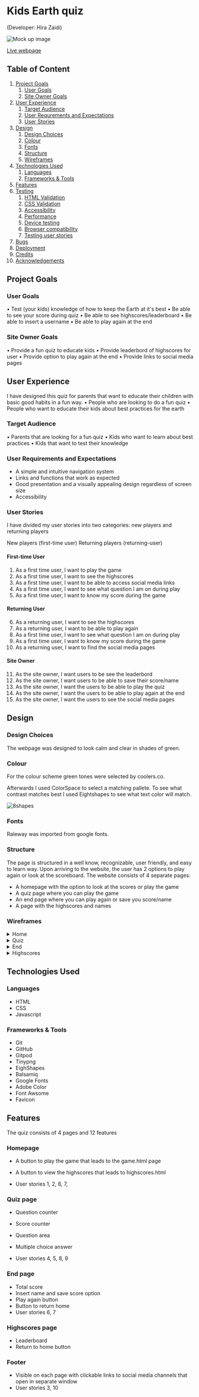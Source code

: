 # Kids Earth quiz
(Developer: Hira Zaidi)

![Mock up image]()


[Live webpage]()

## Table of Content

1. [Project Goals](#project-goals)
    1. [User Goals](#user-goals)
    2. [Site Owner Goals](#site-owner-goals)
2. [User Experience](#user-experience)
    1. [Target Audience](#target-audience)
    2. [User Requrements and Expectations](#user-requrements-and-expectations)
    3. [User Stories](#user-stories)
3. [Design](#design)
    1. [Design Choices](#design-choices)
    2. [Colour](#colours)
    3. [Fonts](#fonts)
    4. [Structure](#structure)
    5. [Wireframes](#wireframes)
4. [Technologies Used](#technologies-used)
    1. [Languages](#languages)
    2. [Frameworks & Tools](#frameworks-&-tools)
5. [Features](#features)
6. [Testing](#validation)
    1. [HTML Validation](#HTML-validation)
    2. [CSS Validation](#CSS-validation)
    3. [Accessibility](#accessibility)
    4. [Performance](#performance)
    5. [Device testing](#performing-tests-on-various-devices)
    6. [Browser compatibility](#browser-compatability)
    7. [Testing user stories](#testing-user-stories)
8. [Bugs](#Bugs)
9. [Deployment](#deployment)
10. [Credits](#credits)
11. [Acknowledgements](#acknowledgements)

## Project Goals 


### User Goals
•	Test (your kids) knowledge of how to keep the Earth at it's best
•	Be able to see your score during quiz
•	Be able to see highscores/leaderboard
•	Be able to insert a username
•	Be able to play again at the end


### Site Owner Goals
•	Provide a fun quiz to educate kids
•	Provide leaderbord of highscores for user
•	Provide option to play again at the end
•	Provide links to social media pages


## User Experience
I have designed this quiz for parents that want to educate their children with basic good habits in a fun way.
•	People who are looking to do a fun quiz
•	People who want to educate their kids about best practices for the earth


### Target Audience
•	Parents that are looking for a fun quiz
•	Kids who want to learn about best practices
•	Kids that want to test their knowledge

### User Requirements and Expectations

- A simple and intuitive navigation system
- Links and functions that work as expected
- Good presentation and a visually appealing design regardless of screen size
- Accessibility

### User Stories
I have divided my user stories into two categories: new players and returning players

New players (first-time user)
Returning players (returning-user)


#### First-time User 
1. As a first time user, I want to play the game
2. As a first time user, I want to see the highscores
3. As a first time user, I want to be able to access social media links
4. As a first time user, I want to see what question I am on during play
5. As a first time user, I want to know my score during the game


#### Returning User
6. As a returning user, I want to see the highscores
7. As a returning user, I want to be able to play again
8. As a first time user, I want to see what question I am on during play
9. As a first time user, I want to know my score during the game
10. As a returning user, I want to find the social media pages


#### Site Owner 
11. As the site owner, I want users to be see the leaderbord
12. As the site owner, I want users to be able to save their score/name
13. As the site owner, I want the users to be able to play the quiz
14. As the site owner, I want the users to be able to play again at the end
14. As the site owner, I want the users to see the social media pages

## Design

### Design Choices
The webpage was designed to look calm and clear in shades of green. 

### Colour
For the colour scheme green tones were selected by coolers.co.

Afterwards I used ColorSpace to select a matching pallete. To see what contrast matches best I used Eightshapes to see what text color will match.

![8shapes](https://user-images.githubusercontent.com/98779723/167148345-2fe149d5-ba6d-4835-a6e9-c95627ad6eca.PNG)


### Fonts
Raleway was imported from google fonts.

### Structure
The page is structured in a well know, recognizable, user friendly, and easy to learn way. Upon arriving to the website, the user has 2 options to play again or look at the scoreboard.
The website consists of 4 separate pages: 
- A homepage with the option to look at the scores or play the game
- A quiz page where you can play the game
- An end page where you can play again or save you score/name 
- A page with the highscores and names 

### Wireframes

<details><summary>Home</summary>


![home](https://user-images.githubusercontent.com/98779723/167253301-0570bf70-36fc-4b7d-810c-cb21952c2759.png)

</details>
<details><summary>Quiz</summary>

![game](https://user-images.githubusercontent.com/98779723/167253319-25e1c1ee-a8e4-4386-a875-725875d06d5c.png)


</details>
<details><summary>End</summary>

![end](https://user-images.githubusercontent.com/98779723/167253444-7c9166a3-7e3d-4cfb-8552-a0690ec8093a.png)



</details>
<details><summary>Highscores</summary>

![highscore](https://user-images.githubusercontent.com/98779723/167253447-7907bb19-c9cb-4ea9-b810-9b194e913142.png)



</details>



## Technologies Used

### Languages
- HTML
- CSS
- Javascript

### Frameworks & Tools

- Git
- GitHub
- Gitpod
- Tinypng
- EighShapes
- Balsamiq
- Google Fonts
- Adobe Color
- Font Awsome
- Favicon

## Features
The quiz consists of 4 pages and 12 features

### Homepage
- A button to play the game that leads to the game.html page

- A button to view the highscores that leads to highscores.html

- User stories 1, 2, 6, 7, 


### Quiz page
- Question counter

- Score counter

- Question area
- Multiple choice answer
- User stories 4, 5, 8, 9


### End page
- Total score
- Insert name and save score option
- Play again button
- Button to return home
- User stories 6, 7

### Highscores page
- Leaderboard
- Return to home button

###  Footer
- Visible on each page with clickable links to social media channels that open in separate window
- User stories 3, 10

